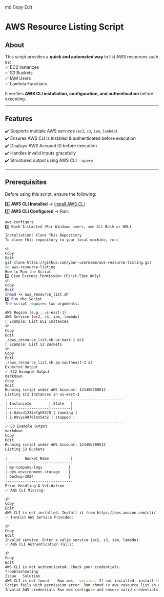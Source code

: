 md
Copy
Edit

# AWS Resource Listing Script

## About

This script provides a **quick and automated way** to list AWS resources such as:  
✅ EC2 Instances  
✅ S3 Buckets  
✅ IAM Users  
✅ Lambda Functions

It verifies **AWS CLI installation, configuration, and authentication** before executing.

---

## Features

✔️ Supports multiple AWS services (`ec2`, `s3`, `iam`, `lambda`)  
✔️ Ensures AWS CLI is installed & authenticated before execution  
✔️ Displays AWS Account ID before execution  
✔️ Handles invalid inputs gracefully  
✔️ Structured output using AWS CLI `--query`

---

## Prerequisites

Before using this script, ensure the following:

1️⃣ **AWS CLI Installed** → [Install AWS CLI](https://aws.amazon.com/cli/)  
2️⃣ **AWS CLI Configured** → Run:

```sh
aws configure
3️⃣ Bash Installed (For Windows users, use Git Bash or WSL)

Installation: Clone This Repository
To clone this repository to your local machine, run:

sh
Copy
Edit
git clone https://github.com/your-username/aws-resource-listing.git
cd aws-resource-listing
How to Run the Script
1️⃣ Give Execute Permission (First-Time Only)
sh
Copy
Edit
chmod +x aws_resource_list.sh
2️⃣ Run the Script
The script requires two arguments:

AWS Region (e.g., us-east-1)
AWS Service (ec2, s3, iam, lambda)
🔹 Example: List EC2 Instances
sh
Copy
Edit
./aws_resource_list.sh us-east-1 ec2
🔹 Example: List S3 Buckets
sh
Copy
Edit
./aws_resource_list.sh ap-southeast-2 s3
Expected Output
✅ EC2 Example Output
markdown
Copy
Edit
Running script under AWS Account: 123456789012
Listing EC2 Instances in us-east-1
------------------------------------------------------
| InstanceId        | State   |
|-------------------|---------|
| i-0abcd1234efgh5678 | running |
| i-09xyz9876lmn5432 | stopped |
------------------------------------------------------
✅ S3 Example Output
markdown
Copy
Edit
Running script under AWS Account: 123456789012
Listing S3 Buckets
-------------------------------
|        Bucket Name          |
-------------------------------
| my-company-logs            |
| dev-environment-storage    |
| backup-2024                |
-------------------------------
Error Handling & Validation
✅ AWS CLI Missing:

sh
Copy
Edit
AWS CLI is not installed. Install it from https://aws.amazon.com/cli/
✅ Invalid AWS Service Provided:

sh
Copy
Edit
Invalid service. Enter a valid service (ec2, s3, iam, lambda).
✅ AWS CLI Authentication Fails:

sh
Copy
Edit
AWS CLI is not authenticated. Check your credentials.
Troubleshooting
Issue	Solution
AWS CLI is not found	Run aws --version. If not installed, install from here.
Script fails with permission error	Run chmod +x aws_resource_list.sh and retry.
Invalid AWS credentials	Run aws configure and ensure valid credentials.
```
